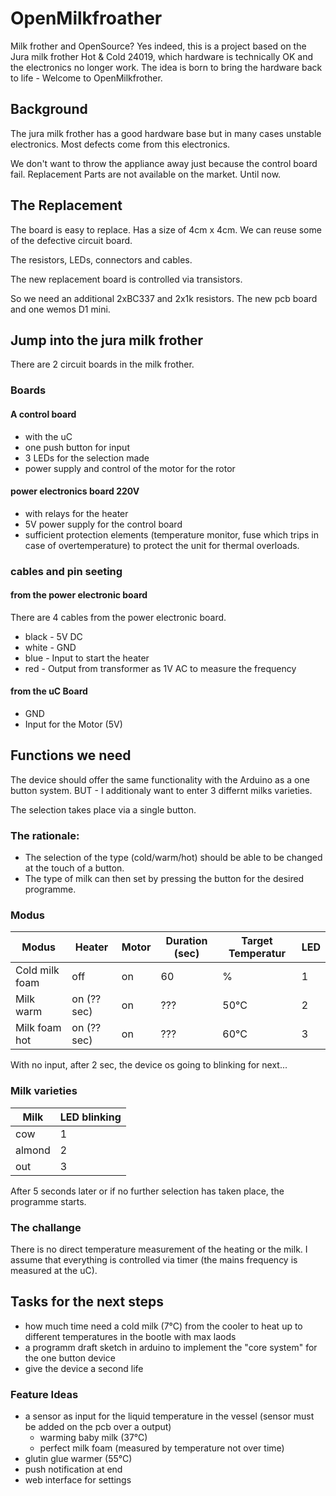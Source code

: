 # OpenMilkfroather
Milk frother and OpenSource? Yes indeed, this is a project based on the Jura milk frother Hot & Cold 24019, which hardware is technically OK and the electronics no longer work. The idea is born to bring the hardware back to life - Welcome to OpenMilkfrother.

## Background
The jura milk frother has a good hardware base but in many cases unstable electronics. Most defects come from this electronics.

We don't want to throw the appliance away just because the control board fail.
Replacement Parts are not available on the market. Until now.

## The Replacement

The board is easy to replace. Has a size of 4cm x 4cm.
We can reuse some of the defective circuit board. 

The resistors, LEDs, connectors and cables.

The new replacement board is controlled via transistors.

So we need an additional 2xBC337 and 2x1k resistors. 
The new pcb board and one wemos D1 mini. 


## Jump into the jura milk frother
There are 2 circuit boards in the milk frother. 

### Boards

#### A control board 
- with the uC 
- one push button for input 
- 3 LEDs for the selection made
- power supply and control of the motor for the rotor

#### power electronics board 220V
- with relays for the heater 
- 5V power supply for the control board
- sufficient protection elements (temperature monitor, fuse which trips in case of overtemperature) to protect the unit for thermal overloads.

### cables and pin seeting
#### from the power electronic board 
There are 4 cables from the power electronic board.

- black - 5V DC
- white - GND
- blue - Input to start the heater
- red - Output from transformer as 1V AC to measure the frequency

#### from the uC Board
- GND
- Input for the Motor (5V)

## Functions we need
The device should offer the same functionality with the Arduino as a one button system.  BUT - I additionaly want to enter 3 differnt milks varieties. 

The selection takes place via a single button.

### The rationale:
- The selection of the type (cold/warm/hot) should be able to be changed at the touch of a button. 
- The type of milk can then set by pressing the button for the desired programme.

### Modus
| Modus  | Heater | Motor  | Duration (sec) | Target Temperatur | LED |
| ------------- | ------------- | ------------- | ------------- | ------------- | ------------- |
| Cold milk foam  | off  | on  | 60  | % | 1 |
| Milk warm  | on (?? sec)  | on  | ???  | 50°C | 2 |
| Milk foam hot  | on (?? sec)  | on  | ???  | 60°C | 3 |

With no input, after 2 sec, the device os going to blinking for next...

### Milk varieties
| Milk  | LED blinking |
| ------------- | ------------- |
| cow | 1 | 
| almond | 2 |
| out | 3 |

After 5 seconds later or if no further selection has taken place, the programme starts.

### The challange
There is no direct temperature measurement of the heating or the milk. 
I assume that everything is controlled via timer (the mains frequency is measured at the uC).

## Tasks for the next steps
- how much time need a cold milk (7°C) from the cooler to heat up to different temperatures in the bootle with max laods
- a programm draft sketch in arduino to implement the "core system" for the one button device
- give the device a second life

### Feature Ideas
- a sensor as input for the liquid temperature in the vessel (sensor must be added on the pcb over a output)
  - warming baby milk (37°C)
  - perfect milk foam (measured by temperature not over time)
- glutin glue warmer (55°C)
- push notification at end
- web interface for settings
